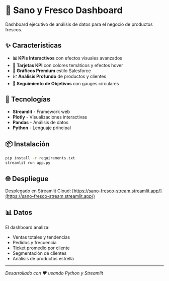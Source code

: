 # 🥑 Sano y Fresco Dashboard

Dashboard ejecutivo de análisis de datos para el negocio de productos frescos.

## ✨ Características

- **📊 KPIs Interactivos** con efectos visuales avanzados
- **🎨 Tarjetas KPI** con colores temáticos y efectos hover
- **🍩 Gráficos Premium** estilo Salesforce
- **📈 Análisis Profundo** de productos y clientes
- **🎯 Seguimiento de Objetivos** con gauges circulares

## 🚀 Tecnologías

- **Streamlit** - Framework web
- **Plotly** - Visualizaciones interactivas
- **Pandas** - Análisis de datos
- **Python** - Lenguaje principal

## 📦 Instalación

```bash
pip install -r requirements.txt
streamlit run app.py
```

## 🌐 Despliegue

Desplegado en Streamlit Cloud: [https://sano-fresco-stream.streamlit.app/](https://sano-fresco-stream.streamlit.app/)

## 📊 Datos

El dashboard analiza:
- Ventas totales y tendencias
- Pedidos y frecuencia
- Ticket promedio por cliente
- Segmentación de clientes
- Análisis de productos estrella

---
*Desarrollado con ❤️ usando Python y Streamlit*
